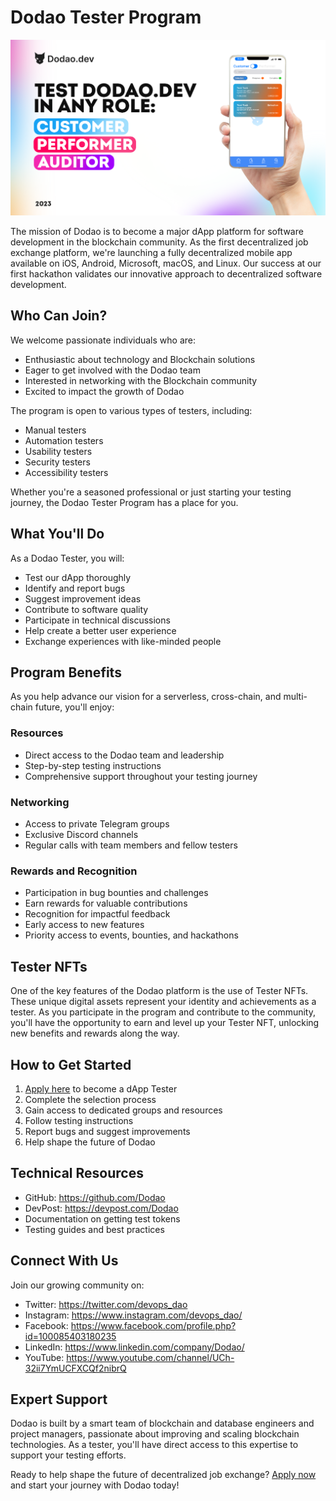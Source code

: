 # Dodao Tester Program

![Try as Performer](../../img/test-dodao-iphone.png)

The mission of Dodao is to become a major dApp platform for software development in the blockchain community. As the first decentralized job exchange platform, we're launching a fully decentralized mobile app available on iOS, Android, Microsoft, macOS, and Linux. Our success at our first hackathon validates our innovative approach to decentralized software development.

## Who Can Join?

We welcome passionate individuals who are:
- Enthusiastic about technology and Blockchain solutions
- Eager to get involved with the Dodao team
- Interested in networking with the Blockchain community
- Excited to impact the growth of Dodao

The program is open to various types of testers, including:
- Manual testers
- Automation testers
- Usability testers
- Security testers
- Accessibility testers

Whether you're a seasoned professional or just starting your testing journey, the Dodao Tester Program has a place for you.

## What You'll Do

As a Dodao Tester, you will:
- Test our dApp thoroughly
- Identify and report bugs
- Suggest improvement ideas
- Contribute to software quality
- Participate in technical discussions
- Help create a better user experience
- Exchange experiences with like-minded people

## Program Benefits

As you help advance our vision for a serverless, cross-chain, and multi-chain future, you'll enjoy:

### Resources
- Direct access to the Dodao team and leadership
- Step-by-step testing instructions
- Comprehensive support throughout your testing journey

### Networking
- Access to private Telegram groups
- Exclusive Discord channels
- Regular calls with team members and fellow testers

### Rewards and Recognition
- Participation in bug bounties and challenges
- Earn rewards for valuable contributions
- Recognition for impactful feedback
- Early access to new features
- Priority access to events, bounties, and hackathons

## Tester NFTs

One of the key features of the Dodao platform is the use of Tester NFTs. These unique digital assets represent your identity and achievements as a tester. As you participate in the program and contribute to the community, you'll have the opportunity to earn and level up your Tester NFT, unlocking new benefits and rewards along the way.

## How to Get Started

1. [Apply here](https://forms.gle/X1BoC8rVJaDinncQ6) to become a dApp Tester
2. Complete the selection process
3. Gain access to dedicated groups and resources
4. Follow testing instructions
5. Report bugs and suggest improvements
6. Help shape the future of Dodao

## Technical Resources

- GitHub: https://github.com/Dodao
- DevPost: https://devpost.com/Dodao
- Documentation on getting test tokens
- Testing guides and best practices

## Connect With Us

Join our growing community on:
- Twitter: https://twitter.com/devops_dao
- Instagram: https://www.instagram.com/devops_dao/
- Facebook: https://www.facebook.com/profile.php?id=100085403180235
- LinkedIn: https://www.linkedin.com/company/Dodao/
- YouTube: https://www.youtube.com/channel/UCh-32ii7YmUCFXCQf2nibrQ

## Expert Support

Dodao is built by a smart team of blockchain and database engineers and project managers, passionate about improving and scaling blockchain technologies. As a tester, you'll have direct access to this expertise to support your testing efforts.

Ready to help shape the future of decentralized job exchange? [Apply now](https://forms.gle/X1BoC8rVJaDinncQ6) and start your journey with Dodao today!
